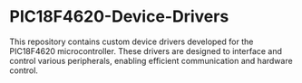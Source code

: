 # PIC18F4620-Device-Drivers
This repository contains custom device drivers developed for the PIC18F4620 microcontroller. These drivers are designed to interface and control various peripherals, enabling efficient communication and hardware control.
